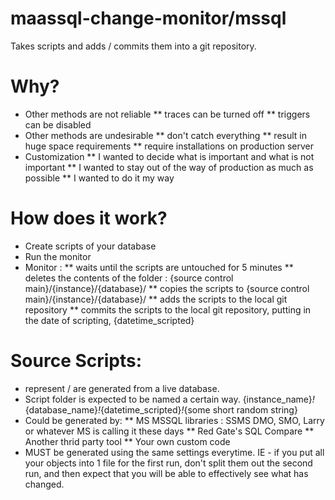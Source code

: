 maassql-change-monitor/mssql
=============================
Takes scripts and adds / commits them into a git repository.

Why?
======
* Other methods are not reliable
** traces can be turned off
** triggers can be disabled
* Other methods are undesirable
** don't catch everything
** result in huge space requirements
** require installations on production server
* Customization
** I wanted to decide what is important and what is not important
** I wanted to stay out of the way of production as much as possible
** I wanted to do it my way

How does it work?
==============================
* Create scripts of your database
* Run the monitor
* Monitor :
** waits until the scripts are untouched for 5 minutes
** deletes the contents of the folder : {source control main}/{instance}/{database}/
** copies the scripts to {source control main}/{instance}/{database}/
** adds the scripts to the local git repository
** commits the scripts to the local git repository, putting in the date of scripting, {datetime_scripted}

Source Scripts:
==================
* represent / are generated from a live database.
* Script folder is expected to be named a certain way.  {instance_name}_!_{database_name}_!_{datetime_scripted}_!_{some short random string}
* Could be generated by:
** MS MSSQL libraries : SSMS DMO, SMO, Larry or whatever MS is calling it these days 
** Red Gate's SQL Compare
** Another thrid party tool
** Your own custom code
* MUST be generated using the same settings everytime.  IE - if you put all your objects into 1 file for the first run, don't split them out the second run, and then expect that you will be able to effectively see what has changed.





